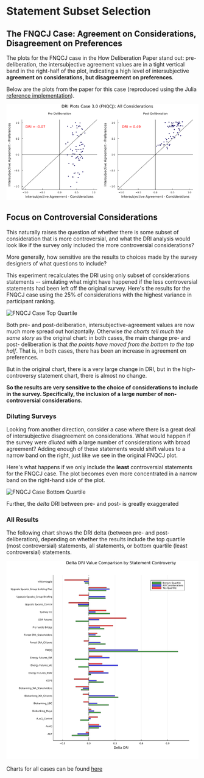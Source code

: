# Statement Subset Selection

## The FNQCJ Case: Agreement on Considerations, Disagreement on Preferences

The plots for the FNQCJ case in the How Deliberation Paper stand out: pre-deliberation, the intersubjective agreement values are in a tight vertical band in the right-half of the plot, indicating a high level of intersubjective **agreement on considerations, but disagreement on preferences**.

Below are the plots from the paper for this case (reproduced using the Julia [reference implementation](reference-implementation.md)).

![FNQCJ Case All Considerations](https://raw.githubusercontent.com/social-protocols/dri-in-polis/master/published-output/statement-subset/case-3.0-all-considerations-considerations.png)


## Focus on Controversial Considerations

This naturally raises the question of whether there is some subset of consideration that is more controversial, and what the DRI analysis would look like if the survey only included the more controversial considerations? 

More generally, how sensitive are the results to choices made by the survey designers of what questions to include?

This experiment recalculates the DRI using only subset of considerations statements -- simulating what might have happened if the less controversial statements had been left off the original survey. Here's the results for the FNQCJ case using the 25% of considerations with the highest variance in participant ranking.

![FNQCJ Case Top Quartile](https://raw.githubusercontent.com/social-protocols/dri-in-polis/master/published-output/statement-subset/case-case-3.0-top-quartile-considerations.png)

Both pre- and post-deliberation, intersubjective-agreement values are now much more spread out horizontally. Otherwise *the charts tell much the same story* as the original chart: in both cases, the main change pre- and post- deliberation is that *the points have moved from the bottom to the top half*. That is, in both cases, there has been an increase in agreement on preferences.

But in the original chart, there is a very large change in DRI, but in the high-controversy statement chart, there is almost no change. 

**So the results are very sensitive to the choice of considerations to include in the survey. Specifically, the inclusion of a large number of non-controversial considerations.**


### Diluting Surveys

Looking from another direction, consider a case where there is a great deal of intersubjective disagreement on considerations. What would happen if the survey were *diluted* with a large number of considerations with broad agreement? Adding enough of these statements would shift values to a narrow band on the right, just like we see in the original FNQCJ plot.

Here's what happens if we only include the **least** controversial statements for the FNQCJ case. The plot becomes even more concentrated in a narrow band on the right-hand side of the plot.

![FNQCJ Case Bottom Quartile](https://raw.githubusercontent.com/social-protocols/dri-in-polis/master/published-output/statement-subset/case-case-3.0-bottom-quartile-considerations.png)

Further, the *delta* DRI between pre- and post- is greatly exaggerated

### All Results

The following chart shows the DRI delta (between pre- and post- deliberation), depending on whether the results include the top quartile (most controversial) statements, all statements, or bottom quartile (least controversial) statements.

![DRI Delta Comparison All Cases](https://raw.githubusercontent.com/social-protocols/dri-in-polis/master/published-output/statement-subset/delta-dri-comparison.png)


Charts for all cases can be found [here](https://raw.githubusercontent.com/social-protocols/dri-in-polis/master/published-output/statement-subset)




